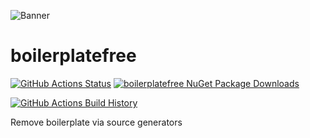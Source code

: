 ![Banner](Images/Banner.png)

# boilerplatefree

[![GitHub Actions Status](https://github.com/GeeWee/boilerplatefree/workflows/Build/badge.svg?branch=main)](https://github.com/GeeWee/boilerplatefree/actions) [![boilerplatefree NuGet Package Downloads](https://img.shields.io/nuget/dt/boilerplatefree)](https://www.nuget.org/packages/boilerplatefree)

[![GitHub Actions Build History](https://buildstats.info/github/chart/GeeWee/boilerplatefree?branch=main&includeBuildsFromPullRequest=false)](https://github.com/GeeWee/boilerplatefree/actions)


Remove boilerplate via source generators
